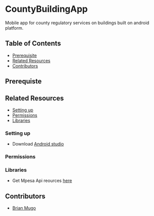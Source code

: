 # CountyBuildingApp
Mobile app for county regulatory services on buildings built on android platform.

## Table of Contents
- [Prerequisite](#Prerequisite)
- [Related Resources](#Related)
- [Contributors](#Contributors)


## Prerequiste


## Related Resources
- [Setting up](#Setting)
- [Permissions](#Permissions)
- [Libraries](#Libraries)

### Setting up
- Download [Android studio](https://developer.android.com/studio)
### Permissions

### Libraries
- Get Mpesa Api reources [here](https://developer.safaricom.co.ke/) 

## Contributors
- [Brian Mugo](https://github.com/brayomugo15)

